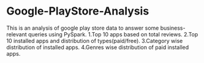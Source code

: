# Google-PlayStore-Analysis

This is an analysis of google play store data to answer some business-relevant queries using PySpark.
1.Top 10 apps based on total reviews.
2.Top 10 installed apps and distribution of types(paid/free).
3.Category wise distribution of installed apps.
4.Genres wise distribution of paid installed apps.
